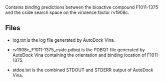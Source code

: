 Contains binding predictions between the bioactive compound F1011-1375 and the cside search space on the virulence factor rv1908c.

## Files

- log.txt is the log file generated by AutoDock Vina.

- rv1908c_F1011-1375_cside.pdbqt is the PDBQT file generated by AutoDock Vina containing the orientation and binding location of F1011-1375.

- stdoe.txt is the combined STDOUT and STDERR output of AutoDock Vina.

